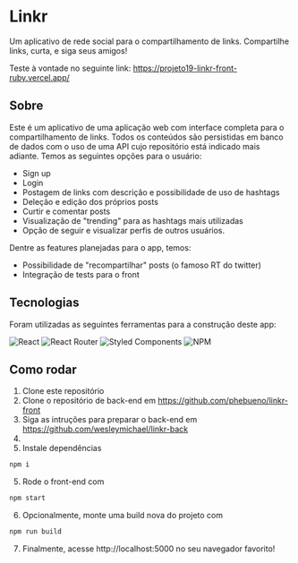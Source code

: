 # Linkr
Um aplicativo de rede social para o compartilhamento de links. Compartilhe links, curta, e siga seus amigos!

Teste à vontade no seguinte link: https://projeto19-linkr-front-ruby.vercel.app/

## Sobre

Este é um aplicativo de uma aplicação web com interface completa para o compartilhamento de links. Todos os conteúdos são persistidas em banco de dados com o uso de uma API cujo repositório está indicado mais adiante. Temos as seguintes opções para o usuário:

- Sign up
- Login
- Postagem de links com descrição e possibilidade de uso de hashtags
- Deleção e edição dos próprios posts
- Curtir e comentar posts
- Visualização de "trending" para as hashtags mais utilizadas
- Opção de seguir e visualizar perfis de outros usuários.

Dentre as features planejadas para o app, temos:
- Possibilidade de "recompartilhar" posts (o famoso RT do twitter)
- Integração de tests para o front

## Tecnologias
Foram utilizadas as seguintes ferramentas para a construção deste app:<br>

![React](https://img.shields.io/badge/react-%2320232a.svg?style=for-the-badge&logo=react&logoColor=%2361DAFB)
![React Router](https://img.shields.io/badge/React_Router-CA4245?style=for-the-badge&logo=react-router&logoColor=white)
![Styled Components](https://img.shields.io/badge/styled--components-DB7093?style=for-the-badge&logo=styled-components&logoColor=white)
![NPM](https://img.shields.io/badge/NPM-%23CB3837.svg?style=for-the-badge&logo=npm&logoColor=white)

## Como rodar

1. Clone este repositório
2. Clone o repositório de back-end em https://github.com/phebueno/linkr-front
3. Siga as intruções para preparar o back-end em https://github.com/wesleymichael/linkr-back
4. 
5. Instale dependências
```bash
npm i
```
5. Rode o front-end com
```bash
npm start
```
6. Opcionalmente, monte uma build nova do projeto com
```bash
npm run build
```
7. Finalmente, acesse http://localhost:5000 no seu navegador favorito!

